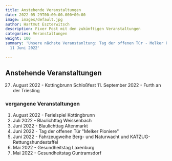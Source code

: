 ```yaml
---
title: Anstehende Veranstaltungen
date: 2022-05-29T00:00:00.000+00:00
image: images/default.jpg
author: Hartmut Eszterwitsch
description: Fixer Post mit den zukünftigen Veranstaltungen
categories: Veranstaltungen
weight: 100
summary: 'Unsere nächste Veranstanltung: Tag der offenen Tür - Melker Pioniere am
  11 Juni 2022'

---
```

## Anstehende Veranstaltungen

27. August 2022 - Kottingbrunn Schloßfest 
    11. September 2022 - Furth an der Triesting

### vergangene Veranstaltungen

1. August 2022 - Ferielspiel Kottingbrunn
2. Juli 2022 - Blaulichttag Weissenbach
3. Juni 2022 - Blaulichttag Altenmarkt
4. Juni 2022 - Tag der offenen Tür "Melker Pioniere"
5. Juni 2022 - Fahrzeugweihe Berg- und Naturwacht und KATZUG-Rettungshundestaffel
6. Mai 2022 - Gesundheitstag Laxenburg
7. Mai 2022 - Gesundheitstag Guntramsdorf